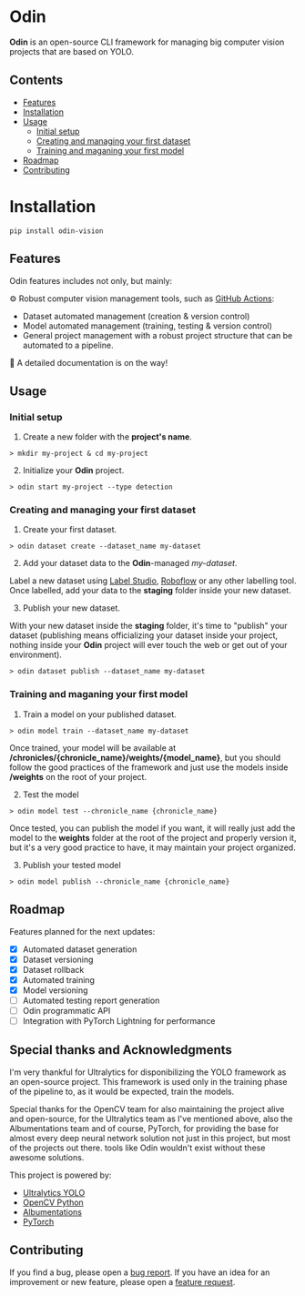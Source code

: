 # Odin

**Odin** is an open-source CLI framework for managing big computer vision projects that are based on YOLO.

## Contents

- [Features](#features)
- [Installation](#installation)
- [Usage](#usage)
  - [Initial setup](#initial-setup)
  - [Creating and managing your first dataset](#creating-and-managing-your-first-dataset)
  - [Training and maganing your first model](#training-and-maganing-your-first-model)
- [Roadmap](#roadmap)
- [Contributing](#contributing)

# Installation

```
pip install odin-vision
```

## Features

Odin features includes not only, but mainly:

⚙️ Robust computer vision management tools, such as [GitHub Actions](https://github.com/features/actions):
  - Dataset automated management (creation & version control)
  - Model automated management (training, testing & version control)
  - General project management with a robust project structure that can be automated to a pipeline.

📄 A detailed documentation is on the way!

## Usage

### Initial setup

1. Create a new folder with the **project's name**.

```
> mkdir my-project & cd my-project
```

2. Initialize your **Odin** project.

```
> odin start my-project --type detection
```

### Creating and managing your first dataset

1. Create your first dataset.

```
> odin dataset create --dataset_name my-dataset
```

2. Add your dataset data to the **Odin**-managed _my-dataset_.

Label a new dataset using [Label Studio](https://labelstud.io/), [Roboflow](https://roboflow.com/) or any other labelling tool. Once labelled, add your data to the **staging** folder inside your new dataset.

3. Publish your new dataset.

With your new dataset inside the **staging** folder, it's time to "publish" your dataset (publishing means officializing your dataset inside your project, nothing inside your **Odin** project will ever touch the web or get out of your environment).

```  
> odin dataset publish --dataset_name my-dataset
```

### Training and maganing your first model

1. Train a model on your published dataset.

```
> odin model train --dataset_name my-dataset
```

Once trained, your model will be available at **/chronicles/{chronicle_name}/weights/{model_name}**, but you should follow the good practices of the framework and just use the models inside **/weights** on the root of your project.

2. Test the model

```
> odin model test --chronicle_name {chronicle_name}
```

Once tested, you can publish the model if you want, it will really just add the model to the **weights** folder at the root of the project and properly version it, but it's a very good practice to have, it may maintain your project organized.

3. Publish your tested model

```
> odin model publish --chronicle_name {chronicle_name}
```

## Roadmap

Features planned for the next updates:

- [x] Automated dataset generation
- [x] Dataset versioning
- [x] Dataset rollback
- [x] Automated training
- [x] Model versioning
- [ ] Automated testing report generation
- [ ] Odin programmatic API
- [ ] Integration with PyTorch Lightning for performance

## Special thanks and Acknowledgments 

I'm very thankful for Ultralytics for disponibilizing the YOLO framework as an open-source project. This framework is used only in the training phase of the pipeline to, as it would be expected, train the models.

Special thanks for the OpenCV team for also maintaining the project alive and open-source, for the Ultralytics team as I've mentioned above, also the Albumentations team and of course, PyTorch, for providing the base for almost every deep neural network solution not just in this project, but most of the projects out there. tools like Odin wouldn't exist without these awesome solutions.

This project is powered by:
- [Ultralytics YOLO](https://github.com/ultralytics/ultralytics)
- [OpenCV Python](https://github.com/opencv/opencv-python)
- [Albumentations](https://github.com/albumentations-team/albumentations)
- [PyTorch](https://github.com/pytorch/pytorch)

## Contributing

If you find a bug, please open a [bug report](https://github.com/matjsz/odin/issues/new?labels=bug).
If you have an idea for an improvement or new feature, please open a [feature request](https://github.com/matjsz/odin/issues/new?labels=enhancement).